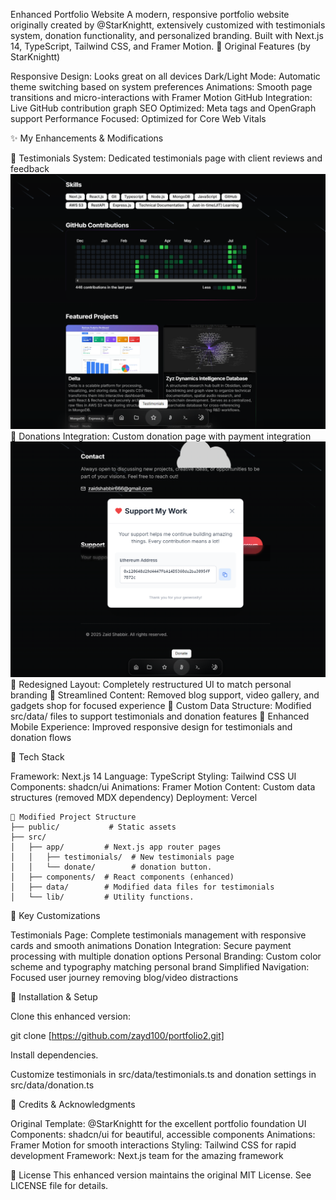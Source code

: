 Enhanced Portfolio Website
A modern, responsive portfolio website originally created by @StarKnightt, extensively customized with testimonials system, donation functionality, and personalized branding. Built with Next.js 14, TypeScript, Tailwind CSS, and Framer Motion.
🌟 Original Features (by StarKnightt)

Responsive Design: Looks great on all devices
Dark/Light Mode: Automatic theme switching based on system preferences
Animations: Smooth page transitions and micro-interactions with Framer Motion
GitHub Integration: Live GitHub contribution graph
SEO Optimized: Meta tags and OpenGraph support
Performance Focused: Optimized for Core Web Vitals

✨ My Enhancements & Modifications

📝 Testimonials System: Dedicated testimonials page with client reviews and feedback
![Testimonial page](./testimonial.png)
💖 Donations Integration: Custom donation page with payment integration
![Donate Functioniality](./donate.png)
🎨 Redesigned Layout: Completely restructured UI to match personal branding
🧹 Streamlined Content: Removed blog support, video gallery, and gadgets shop for focused experience
🔧 Custom Data Structure: Modified src/data/ files to support testimonials and donation features
📱 Enhanced Mobile Experience: Improved responsive design for testimonials and donation flows

🚀 Tech Stack

Framework: Next.js 14
Language: TypeScript
Styling: Tailwind CSS
UI Components: shadcn/ui
Animations: Framer Motion
Content: Custom data structures (removed MDX dependency)
Deployment: Vercel
```
📁 Modified Project Structure
├── public/           # Static assets
├── src/
│   ├── app/         # Next.js app router pages
│   │   ├── testimonials/  # New testimonials page
│   │   └── donate/        # donation button.
│   ├── components/  # React components (enhanced)
│   ├── data/        # Modified data files for testimonials
│   └── lib/         # Utility functions.
```
🎨 Key Customizations

Testimonials Page: Complete testimonials management with responsive cards and smooth animations
Donation Integration: Secure payment processing with multiple donation options
Personal Branding: Custom color scheme and typography matching personal brand
Simplified Navigation: Focused user journey removing blog/video distractions

🔧 Installation & Setup

Clone this enhanced version:

git clone [https://github.com/zayd100/portfolio2.git]

Install dependencies.



Customize testimonials in src/data/testimonials.ts and donation settings in src/data/donation.ts

🙏 Credits & Acknowledgments

Original Template: @StarKnightt for the excellent portfolio foundation
UI Components: shadcn/ui for beautiful, accessible components
Animations: Framer Motion for smooth interactions
Styling: Tailwind CSS for rapid development
Framework: Next.js team for the amazing framework

📄 License
This enhanced version maintains the original MIT License. See LICENSE file for details.